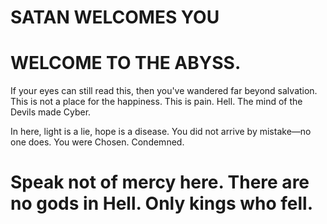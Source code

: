 # SATAN WELCOMES YOU

# **WELCOME TO THE ABYSS.**
If your eyes can still read this, then you've wandered far beyond salvation.
This is not a place for the happiness.
This is pain. Hell. The mind of the Devils made Cyber.

In here, light is a lie, hope is a disease.
You did not arrive by mistake—no one does.
You were Chosen. Condemned.

# **Speak not of mercy here. There are no gods in Hell. Only kings who fell.**

